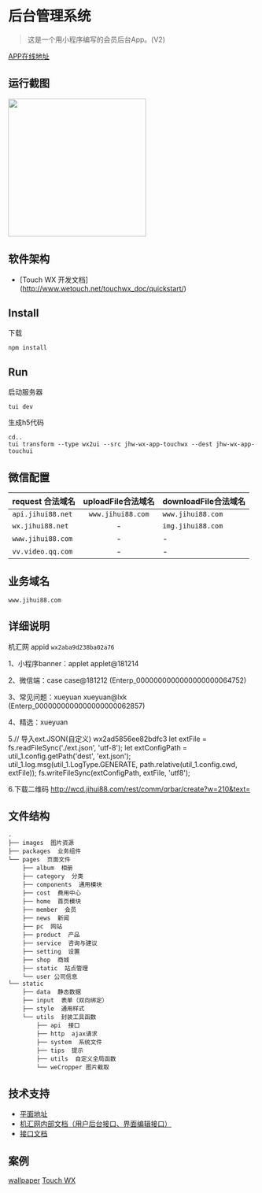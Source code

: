 # 后台管理系统
> 这是一个用小程序编写的会员后台App。(V2)

[APP在线地址](http://app.jihui88.com)


## 运行截图
<img src="https://github.com/weswu/jhw-wx-app-touchwx/raw/master/images/demo.png" style="width:280px"/>

## 软件架构
- [Touch WX 开发文档] (http://www.wetouch.net/touchwx_doc/quickstart/)

## Install

下载

```shell
npm install
```

## Run

启动服务器

```shell
tui dev
```

生成h5代码

```shell
cd..
tui transform --type wx2ui --src jhw-wx-app-touchwx --dest jhw-wx-app-touchui
```

## 微信配置

| request 合法域名 | uploadFile合法域名 | downloadFile合法域名 |
| --- | :---: | --- |
| `api.jihui88.net` | `www.jihui88.com` | `www.jihui88.com` |
| `wx.jihui88.net` | - | `img.jihui88.com` |
| `www.jihui88.com` | - | - |
| `vv.video.qq.com` | - | - |

## 业务域名

`www.jihui88.com`

## 详细说明

机汇网 appid  `wx2aba9d238ba02a76`

1、小程序banner：applet  applet@181214

2、微信端：case case@181212 (Enterp_0000000000000000000064752)

3、常见问题：xueyuan xueyuan@lxk (Enterp_0000000000000000000062857)

4、精选：xueyuan

5.// 导入ext.JSON(自定义) wx2ad5856ee82bdfc3 let extFile = fs.readFileSync('./ext.json', 'utf-8'); let extConfigPath = util_1.config.getPath('dest', 'ext.json'); util_1.log.msg(util_1.LogType.GENERATE, path.relative(util_1.config.cwd, extFile)); fs.writeFileSync(extConfigPath, extFile, 'utf8');

6.下载二维码 http://wcd.jihui88.com/rest/comm/qrbar/create?w=210&text=


## 文件结构
```shell
.
├── images  图片资源
├── packages  业务组件
└── pages  页面文件
    ├── album  相册
    ├── category  分类
    ├── components  通用模块
    ├── cost  费用中心
    ├── home  首页模块
    ├── member  会员
    ├── news  新闻
    ├── pc  网站
    ├── product  产品
    ├── service  咨询与建议
    ├── setting  设置
    ├── shop  商城
    ├── static  站点管理
    └── user 公司信息
└── static
    ├── data  静态数据
    ├── input  表单（双向绑定）
    ├── style  通用样式
    └── utils  封装工具函数
        ├── api  接口
        ├── http  ajax请求
        ├── system  系统文件
        ├── tips  提示
        ├── utils  自定义全局函数
        └── weCropper 图片截取
```

## 技术支持
- [平面地址](https://pro.modao.cc/app/N7eQz2ifFwfM0Jsy8zjMcJXdZIUnl7R#screen=sc40e5241d7152663162700)
- [机汇网内部文档（用户后台接口、界面编辑接口）](https://jihui88.oschina.io/jhw-api/?file=home-%E9%A6%96%E9%A1%B5)
- [接口文档](http://api.jihui88.net/jihuiapi/)


## 案例
[wallpaper](https://gitee.com/lemon_e/wallpaper)
[Touch WX](http://www.wetouch.net/touchwx_doc/quickstart/)
